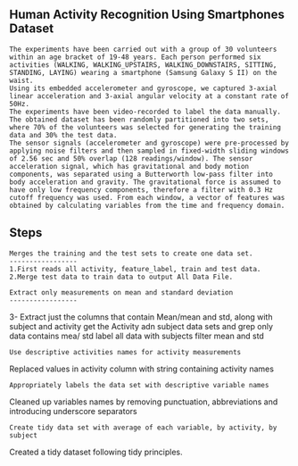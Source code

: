 Human Activity Recognition Using Smartphones Dataset
----------------------------------------------------
    The experiments have been carried out with a group of 30 volunteers within an age bracket of 19-48 years. Each person performed six activities (WALKING, WALKING_UPSTAIRS, WALKING_DOWNSTAIRS, SITTING, STANDING, LAYING) wearing a smartphone (Samsung Galaxy S II) on the waist. 
    Using its embedded accelerometer and gyroscope, we captured 3-axial linear acceleration and 3-axial angular velocity at a constant rate of 50Hz. 
    The experiments have been video-recorded to label the data manually. The obtained dataset has been randomly partitioned into two sets, where 70% of the volunteers was selected for generating the training data and 30% the test data.
    The sensor signals (accelerometer and gyroscope) were pre-processed by applying noise filters and then sampled in fixed-width sliding windows of 2.56 sec and 50% overlap (128 readings/window). The sensor acceleration signal, which has gravitational and body motion components, was separated using a Butterworth low-pass filter into body acceleration and gravity. The gravitational force is assumed to have only low frequency components, therefore a filter with 0.3 Hz cutoff frequency was used. From each window, a vector of features was obtained by calculating variables from the time and frequency domain.

Steps
-----
    Merges the training and the test sets to create one data set.
    -----------------
    1.First reads all activity, feature_label, train and test data.
    2.Merge test data to train data to output All Data File.
    
    Extract only measurements on mean and standard deviation
    -----------------
    
3- Extract just the columns that contain Mean/mean and std, along with subject and activity
  get the Activity adn subject data sets and grep only data contains mea/ std
  label all data with subjects
  filter mean and std

    Use descriptive activities names for activity measurements

Replaced values in activity column with string containing activity names

    Appropriately labels the data set with descriptive variable names

Cleaned up variables names by removing punctuation, abbreviations and introducing underscore separators

    Create tidy data set with average of each variable, by activity, by subject

Created a tidy dataset following tidy principles.
